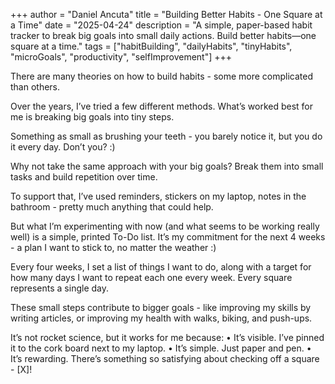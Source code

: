 +++
author = "Daniel Ancuta"
title = "Building Better Habits - One Square at a Time"
date = "2025-04-24"
description = "A simple, paper-based habit tracker to break big goals into small daily actions. Build better habits—one square at a time."
tags = ["habitBuilding", "dailyHabits", "tinyHabits", "microGoals", "productivity", "selfImprovement"]
+++

There are many theories on how to build habits - some more complicated than others.

Over the years, I’ve tried a few different methods. What’s worked best for me is breaking big goals into tiny steps.

Something as small as brushing your teeth - you barely notice it, but you do it every day. Don’t you? :)

Why not take the same approach with your big goals? Break them into small tasks and build repetition over time.

To support that, I’ve used reminders, stickers on my laptop, notes in the bathroom - pretty much anything that could help.

But what I’m experimenting with now (and what seems to be working really well) is a simple, printed To-Do list. It’s my commitment for the next 4 weeks - a plan I want to stick to, no matter the weather :)

Every four weeks, I set a list of things I want to do, along with a target for how many days I want to repeat each one every week. Every square represents a single day.

These small steps contribute to bigger goals - like improving my skills by writing articles, or improving my health with walks, biking, and push-ups.

It’s not rocket science, but it works for me because:
• It’s visible. I’ve pinned it to the cork board next to my laptop.
• It’s simple. Just paper and pen.
• It’s rewarding. There’s something so satisfying about checking off a square - [X]!

